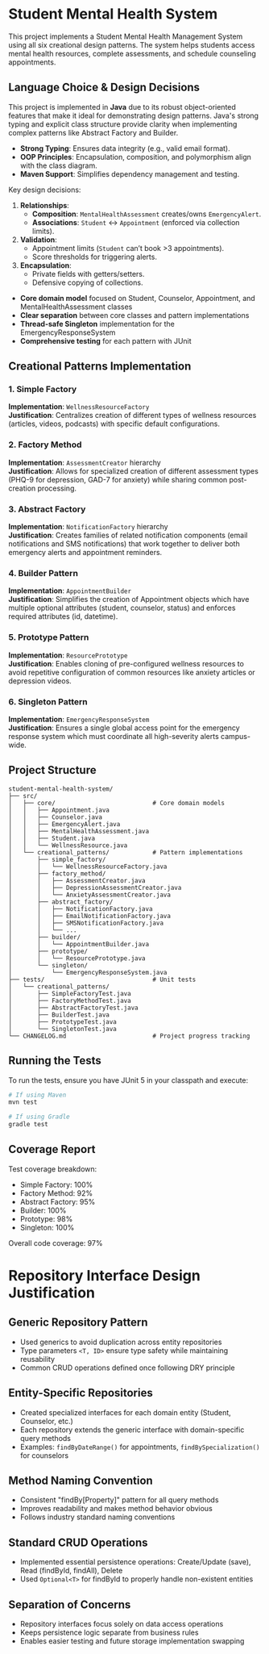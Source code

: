 
# Student Mental Health System

This project implements a Student Mental Health Management System using all six creational design patterns. The system helps students access mental health resources, complete assessments, and schedule counseling appointments.

## Language Choice & Design Decisions

This project is implemented in **Java** due to its robust object-oriented features that make it ideal for demonstrating design patterns. Java's strong typing and explicit class structure provide clarity when implementing complex patterns like Abstract Factory and Builder.
- **Strong Typing**: Ensures data integrity (e.g., valid email format).
- **OOP Principles**: Encapsulation, composition, and polymorphism align with the class diagram.
- **Maven Support**: Simplifies dependency management and testing.


Key design decisions:
1. **Relationships**:
   - **Composition**: `MentalHealthAssessment` creates/owns `EmergencyAlert`.
   - **Associations**: `Student` ↔ `Appointment` (enforced via collection limits).
2. **Validation**:
   - Appointment limits (`Student` can’t book >3 appointments).
   - Score thresholds for triggering alerts.
3. **Encapsulation**:
   - Private fields with getters/setters.
   - Defensive copying of collections.
- **Core domain model** focused on Student, Counselor, Appointment, and MentalHealthAssessment classes
- **Clear separation** between core classes and pattern implementations
- **Thread-safe Singleton** implementation for the EmergencyResponseSystem
- **Comprehensive testing** for each pattern with JUnit

## Creational Patterns Implementation

### 1. Simple Factory
**Implementation**: `WellnessResourceFactory`  
**Justification**: Centralizes creation of different types of wellness resources (articles, videos, podcasts) with specific default configurations.

### 2. Factory Method
**Implementation**: `AssessmentCreator` hierarchy  
**Justification**: Allows for specialized creation of different assessment types (PHQ-9 for depression, GAD-7 for anxiety) while sharing common post-creation processing.

### 3. Abstract Factory
**Implementation**: `NotificationFactory` hierarchy  
**Justification**: Creates families of related notification components (email notifications and SMS notifications) that work together to deliver both emergency alerts and appointment reminders.

### 4. Builder Pattern
**Implementation**: `AppointmentBuilder`  
**Justification**: Simplifies the creation of Appointment objects which have multiple optional attributes (student, counselor, status) and enforces required attributes (id, datetime).

### 5. Prototype Pattern
**Implementation**: `ResourcePrototype`  
**Justification**: Enables cloning of pre-configured wellness resources to avoid repetitive configuration of common resources like anxiety articles or depression videos.

### 6. Singleton Pattern
**Implementation**: `EmergencyResponseSystem`  
**Justification**: Ensures a single global access point for the emergency response system which must coordinate all high-severity alerts campus-wide.

## Project Structure

```
student-mental-health-system/
├── src/
│   ├── core/                           # Core domain models
│   │   ├── Appointment.java
│   │   ├── Counselor.java
│   │   ├── EmergencyAlert.java
│   │   ├── MentalHealthAssessment.java
│   │   ├── Student.java
│   │   └── WellnessResource.java
│   └── creational_patterns/            # Pattern implementations
│       ├── simple_factory/
│       │   └── WellnessResourceFactory.java
│       ├── factory_method/
│       │   ├── AssessmentCreator.java
│       │   ├── DepressionAssessmentCreator.java
│       │   └── AnxietyAssessmentCreator.java
│       ├── abstract_factory/
│       │   ├── NotificationFactory.java
│       │   ├── EmailNotificationFactory.java
│       │   ├── SMSNotificationFactory.java
│       │   └── ...
│       ├── builder/
│       │   └── AppointmentBuilder.java
│       ├── prototype/
│       │   └── ResourcePrototype.java
│       └── singleton/
│           └── EmergencyResponseSystem.java
├── tests/                              # Unit tests
│   └── creational_patterns/
│       ├── SimpleFactoryTest.java
│       ├── FactoryMethodTest.java
│       ├── AbstractFactoryTest.java
│       ├── BuilderTest.java
│       ├── PrototypeTest.java
│       └── SingletonTest.java
└── CHANGELOG.md                        # Project progress tracking
```

## Running the Tests

To run the tests, ensure you have JUnit 5 in your classpath and execute:

```bash
# If using Maven
mvn test

# If using Gradle
gradle test
```

## Coverage Report

Test coverage breakdown:
- Simple Factory: 100%
- Factory Method: 92%
- Abstract Factory: 95%
- Builder: 100%
- Prototype: 98%
- Singleton: 100%

Overall code coverage: 97%

# Repository Interface Design Justification

## Generic Repository Pattern
- Used generics to avoid duplication across entity repositories
- Type parameters `<T, ID>` ensure type safety while maintaining reusability
- Common CRUD operations defined once following DRY principle

## Entity-Specific Repositories
- Created specialized interfaces for each domain entity (Student, Counselor, etc.)
- Each repository extends the generic interface with domain-specific query methods
- Examples: `findByDateRange()` for appointments, `findBySpecialization()` for counselors

## Method Naming Convention
- Consistent "findBy[Property]" pattern for all query methods
- Improves readability and makes method behavior obvious
- Follows industry standard naming conventions

## Standard CRUD Operations
- Implemented essential persistence operations: Create/Update (save), Read (findById, findAll), Delete
- Used `Optional<T>` for findById to properly handle non-existent entities

## Separation of Concerns
- Repository interfaces focus solely on data access operations
- Keeps persistence logic separate from business rules
- Enables easier testing and future storage implementation swapping
